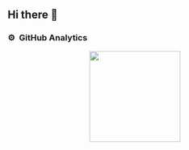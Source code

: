 ## Hi there 👋

<!--
**jorthegeims/jorthegeims** is a ✨ _special_ ✨ repository because its `README.md` (this file) appears on your GitHub profile.

Here are some ideas to get you started:

- 🔭 I’m currently working on ...
- 🌱 I’m currently learning ...
- 👯 I’m looking to collaborate on ...
- 🤔 I’m looking for help with ...
- 💬 Ask me about ...
- 📫 How to reach me: ...
- 😄 Pronouns: ...
- ⚡ Fun fact: ...
-->
### ⚙️ &nbsp;GitHub Analytics

<p align="center">
<a href="https://github.com/jorthegeims">
  <img height="180em" src="https://github-readme-stats-eight-theta.vercel.app/api/top-langs/?username=jorthegeims&layout=compact&langs_count=8&theme=algolia"/>
</a>
</p>
